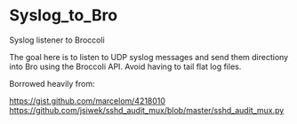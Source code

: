 Syslog_to_Bro
=============

Syslog listener to Broccoli

The goal here is to listen to UDP syslog messages and send them
directiony into Bro using the Broccoli API.  Avoid having to tail flat
log files.

Borrowed heavily from:

https://gist.github.com/marcelom/4218010
https://github.com/jsiwek/sshd_audit_mux/blob/master/sshd_audit_mux.py  


